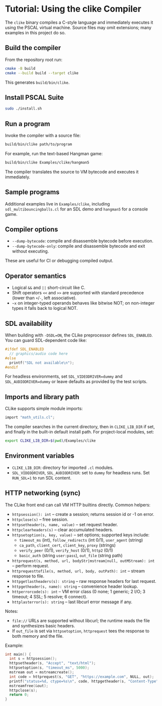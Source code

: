 # Tutorial: Using the clike Compiler

The `clike` binary compiles a C-style language and immediately executes it using the PSCAL virtual machine. Source files may omit extensions; many examples in this project do so.

## Build the compiler

From the repository root run:

```sh
cmake -B build
cmake --build build --target clike
```

This generates `build/bin/clike`.

## Install PSCAL Suite
```sh
sudo ./install.sh
```

## Run a program

Invoke the compiler with a source file:

```sh
build/bin/clike path/to/program
```

For example, run the text-based Hangman game:

```sh
build/bin/clike Examples/clike/hangman5
```

The compiler translates the source to VM bytecode and executes it immediately.

## Sample programs

Additional examples live in `Examples/clike`, including `sdl_multibouncingballs.cl` for an SDL demo and `hangman5` for a console game.

## Compiler options

- `--dump-bytecode`: compile and disassemble bytecode before execution.
- `--dump-bytecode-only`: compile and disassemble bytecode and exit without executing.

These are useful for CI or debugging compiled output.

## Operator semantics

- Logical `&&` and `||` short-circuit like C.
- Shift operators `<<` and `>>` are supported with standard precedence (lower than `+`/`-`, left associative).
- `~x` on integer-typed operands behaves like bitwise NOT; on non-integer types it falls back to logical NOT.

## SDL availability

When building with `-DSDL=ON`, the CLike preprocessor defines `SDL_ENABLED`. You can guard SDL-dependent code like:

```c
#ifdef SDL_ENABLED
  // graphics/audio code here
#else
  printf("SDL not available\n");
#endif
```

For headless environments, set `SDL_VIDEODRIVER=dummy` and `SDL_AUDIODRIVER=dummy` or leave defaults as provided by the test scripts.

## Imports and library path

CLike supports simple module imports:

```c
import "math_utils.cl";
```

The compiler searches in the current directory, then in `CLIKE_LIB_DIR` if set, and finally in the built-in default install path. For project-local modules, set:

```sh
export CLIKE_LIB_DIR=$(pwd)/Examples/clike
```

## Environment variables

- `CLIKE_LIB_DIR`: directory for imported `.cl` modules.
- `SDL_VIDEODRIVER`, `SDL_AUDIODRIVER`: set to `dummy` for headless runs. Set `RUN_SDL=1` to run SDL content.

## HTTP networking (sync)

The CLike front end can call VM HTTP builtins directly. Common helpers:

- `httpsession(): int` – create a session; returns session id or -1 on error.
- `httpclose(s)` – free session.
- `httpsetheader(s, name, value)` – set request header.
- `httpclearheaders(s)` – clear accumulated headers.
- `httpsetoption(s, key, value)` – set options; supported keys include:
  - `timeout_ms` (int), `follow_redirects` (int 0/1), `user_agent` (string)
  - `ca_path`, `client_cert`, `client_key`, `proxy` (strings)
  - `verify_peer` (0/1), `verify_host` (0/1), `http2` (0/1)
  - `basic_auth` (string `user:pass`), `out_file` (string path)
- `httprequest(s, method, url, bodyStr|mstream|null, outMStream): int` – perform request.
- `httprequesttofile(s, method, url, body, outPath): int` – stream response to file.
- `httpgetlastheaders(s): string` – raw response headers for last request.
- `httpgetheader(s, name): string` – convenience header lookup.
- `httperrorcode(s): int` – VM error class (0 none; 1 generic; 2 I/O; 3 timeout; 4 SSL; 5 resolve; 6 connect).
- `httplasterror(s): string` – last libcurl error message if any.

Notes:
- `file://` URLs are supported without libcurl; the runtime reads the file and synthesizes basic headers.
- If `out_file` is set via `httpsetoption`, `httprequest` tees the response to both memory and the file.

Example:

```c
int main() {
  int s = httpsession();
  httpsetheader(s, "Accept", "text/html");
  httpsetoption(s, "timeout_ms", 5000);
  mstream out = mstreamcreate();
  int code = httprequest(s, "GET", "https://example.com", NULL, out);
  printf("status=%d, ctype=%s\n", code, httpgetheader(s, "Content-Type"));
  mstreamfree(&out);
  httpclose(s);
  return 0;
}
```
